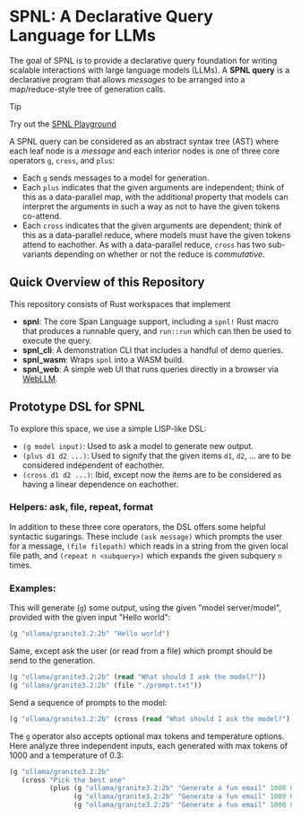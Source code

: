 # SPNL: A Declarative Query Language for LLMs

The goal of SPNL is to provide a declarative query foundation for
writing scalable interactions with large language models (LLMs).  A
**SPNL query** is a declarative program that allows *messages* to be
arranged into a map/reduce-style tree of generation calls. 

> [!TIP]
> Try out the [SPNL Playground](https://pages.github.ibm.com/cloud-computer/spnl/?qv=false)

A SPNL query can be considered as an abstract syntax tree (AST) where
each leaf node is a *message* and each interior nodes is one of three
core operators `g`, `cross`, and `plus`:

- Each `g` sends messages to a model for generation.
- Each `plus` indicates that the given arguments are independent; think of this as a
data-parallel map, with the additional property that models can
interpret the arguments in such a way as not to have the given tokens
co-attend. 
- Each `cross` indicates that the given arguments are dependent; think
of this as a data-parallel reduce, where models must have the given
tokens attend to eachother. As with a data-parallel reduce, `cross`
has two sub-variants depending on whether or not the reduce is
*commutative*.


## Quick Overview of this Repository

This repository consists of Rust workspaces that implement
- **spnl**: The core Span Language support, including a `spnl!` Rust macro that produces a runnable query, and `run::run` which can then be used to execute the query.
- **spnl_cli**: A demonstration CLI that includes a handful of demo queries.
- **spnl_wasm**: Wraps `spnl` into a WASM build.
- **spnl_web**: A simple web UI that runs queries directly in a browser via [WebLLM](https://github.com/mlc-ai/web-llm).

## Prototype DSL for SPNL

To explore this space, we use a simple LISP-like DSL:

- `(g model input)`: Used to ask a model to generate new output.
- `(plus d1 d2 ...)`: Used to signify that the given items `d1`, `d2`,
  ... are to be considered independent of eachother.
- `(cross d1 d2 ...)`: Ibid, except now the items are to be considered
  as having a linear dependence on eachother.

### Helpers: ask, file, repeat, format
In addition to these three core operators, the DSL offers some helpful
syntactic sugarings. These include `(ask message)` which prompts the
user for a message, `(file filepath)` which reads in a string from the
given local file path, and `(repeat n <subquery>)` which expands the
given subquery `n` times.

### Examples:

This will generate (`g`) some output, using the given "model server/model", provided with the given input "Hello world":
```lisp
(g "ollama/granite3.2:2b" "Hello world")
```

Same, except ask the user (or read from a file) which prompt should be send to the generation.
```lisp
(g "ollama/granite3.2:2b" (read "What should I ask the model?"))
(g "ollama/granite3.2:2b" (file "./prompt.txt"))
```

Send a sequence of prompts to the model:
```lisp
(g "ollama/granite3.2:2b" (cross (read "What should I ask the model?")  (file "./prompt.txt")))
```

The `g` operator also accepts optional max tokens and temperature
options. Here analyze three independent inputs, each generated with
max tokens of 1000 and a temperature of 0.3:
```lisp
(g "ollama/granite3.2:2b"
   (cross "Pick the best one"
          (plus (g "ollama/granite3.2:2b" "Generate a fun email" 1000 0.3)
                (g "ollama/granite3.2:2b" "Generate a fun email" 1000 0.3)
                (g "ollama/granite3.2:2b" "Generate a fun email" 1000 0.3))))
```
